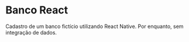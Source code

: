 # Banco React
Cadastro de um banco fictício utilizando React Native. Por enquanto, sem integração de dados. 
